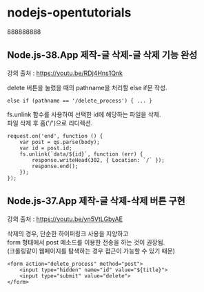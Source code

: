 # nodejs-opentutorials

888888888

## Node.js-38.App 제작-글 삭제-글 삭제 기능 완성
강의 출처 : https://youtu.be/RDj4Hns1Qnk

delete 버튼을 눌렀을 때의 pathname을 처리할 else if문 작성.
```
else if (pathname == '/delete_process') { ... }
```

fs.unlink 함수를 사용하여 선택한 id에 해당하는 파일을 삭제.\
파일 삭제 후 홈('/')으로 리디렉션.
```
request.on('end', function () {
    var post = qs.parse(body);
    var id = post.id;
    fs.unlink(`data/${id}`, function (err) {
        response.writeHead(302, { Location: `/` });
        response.end();
    });
});
```

## Node.js-37.App 제작-글 삭제-삭제 버튼 구현
강의 출처 : https://youtu.be/yn5VtLGbyAE

삭제의 경우, 단순한 하이퍼링크 사용을 지양하고\
form 형태에서 post 메소드를 이용한 전송을 하는 것이 권장됨.\
(크롤링같이 웹페이지를 탐색하는 경우 접근이 가능할 수 있기 때문)
```
<form action="delete_process" method="post">
    <input type="hidden" name="id" value="${title}">
    <input type="submit" value="delete">
</form>
```
